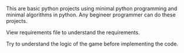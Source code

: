 This are basic python projects using minimal python programming and minimal algorithms in python. Any begineer programmer can do these projects.

View requirements file to understand the requirements.

Try to understand the logic of the game before implementing the code.
